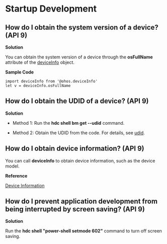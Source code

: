 # Startup Development


## How do I obtain the system version of a device? (API 9)

**Solution**

You can obtain the system version of a device through the **osFullName** attribute of the [deviceInfo](../reference/apis-basic-services-kit/js-apis-device-info.md) object.

**Sample Code**

```
import deviceInfo from '@ohos.deviceInfo'
let v = deviceInfo.osFullName
```


## How do I obtain the UDID of a device? (API 9)

**Solution**

- Method 1: Run the **hdc shell bm get --udid** command.

- Method 2: Obtain the UDID from the code. For details, see [udid](../reference/apis-basic-services-kit/js-apis-device-info.md).


##  How do I obtain device information? (API 9)

You can call **deviceInfo** to obtain device information, such as the device model.

**Reference**

[Device Information](../reference/apis-basic-services-kit/js-apis-device-info.md)


## How do I prevent application development from being interrupted by screen saving? (API 9)

**Solution**

Run the **hdc shell "power-shell setmode 602"** command to turn off screen saving.
